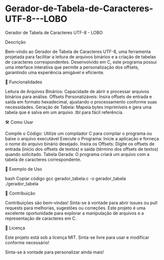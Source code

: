 # Gerador-de-Tabela-de-Caracteres-UTF-8---LOBO
Gerador de Tabela de Caracteres UTF-8 - LOBO


Descrição

Bem-vindo ao Gerador de Tabela de Caracteres UTF-8, uma ferramenta projetada para facilitar a leitura de arquivos binários e a criação de tabelas de caracteres correspondentes. Desenvolvido em C, este programa possui uma interface interativa que permite a personalização dos offsets, garantindo uma experiência amigável e eficiente.

🚀 Funcionalidades

Leitura de Arquivos Binários: Capacidade de abrir e processar arquivos binários para análise. Offsets Personalizáveis: Insira offsets de entrada e saída em formato hexadecimal, ajustando o processamento conforme suas necessidades. Geração de Tabela: Mapeia bytes imprimíveis e gera uma tabela que é salva em um arquivo .tbl para fácil referência.

🛠️ Como Usar

Compile o Código: Utilize um compilador C para compilar o programa ou baixe o arquivo executável Execute o Programa: Inicie a aplicação e forneça o nome do arquivo binário desejado. Insira os Offsets: Digite os offsets de entrada (início dos offsets de textos) e saída (término dos offsets de textos) quando solicitado. Tabela Gerada: O programa criará um arquivo com a tabela de caracteres correspondente.

📄 Exemplo de Uso

bash Copiar código gcc gerador_tabela.c -o gerador_tabela ./gerador_tabela

🤝 Contribuição

Contribuições são bem-vindas! Sinta-se à vontade para abrir issues ou pull requests para melhorias, sugestões ou correções. Este projeto é uma excelente oportunidade para explorar a manipulação de arquivos e a representação de caracteres em C.

📝 Licença

Este projeto está sob a licença MIT. Sinta-se livre para usar e modificar conforme necessário!

Sinta-se à vontade para personalizar ainda mais!
